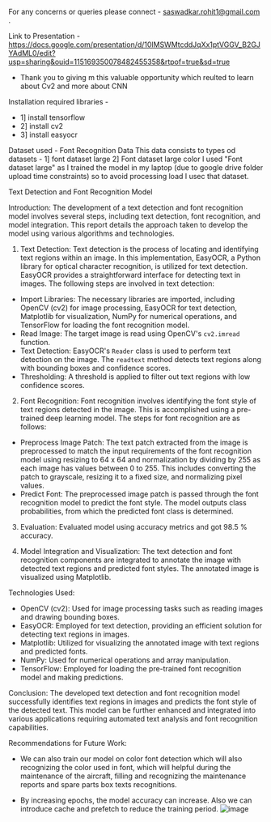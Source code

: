 For any concerns or queries please connect - saswadkar.rohit1@gmail.com .


Link to Presentation - https://docs.google.com/presentation/d/10lMSWMtcddJqXx1ptVGGV_B2GJYAdML0/edit?usp=sharing&ouid=115169350078482455358&rtpof=true&sd=true
* Thank you to giving m this valuable opportunity which reulted to learn about Cv2 and more about CNN

Installation required libraries - 
* 1] install tensorflow
* 2] install cv2
* 3] install easyocr

Dataset used - Font Recognition Data
This data consists to types od datasets - 1] font dataset large   2] Font dataset large color
I used "Font dataset large" as I trained the model in my laptop (due to google drive folder upload time constraints) so to avoid processing load I usec that dataset.


Text Detection and Font Recognition Model

Introduction:
The development of a text detection and font recognition model involves several steps, including text detection, font recognition, and model integration. This report details the approach taken to develop the model using various algorithms and technologies.

1. Text Detection:
Text detection is the process of locating and identifying text regions within an image. In this implementation, EasyOCR, a Python library for optical character recognition, is utilized for text detection. EasyOCR provides a straightforward interface for detecting text in images. The following steps are involved in text detection:

- Import Libraries: The necessary libraries are imported, including OpenCV (cv2) for image processing, EasyOCR for text detection, Matplotlib for visualization, NumPy for numerical operations, and TensorFlow for loading the font recognition model.
- Read Image: The target image is read using OpenCV's `cv2.imread` function.
- Text Detection: EasyOCR's `Reader` class is used to perform text detection on the image. The `readtext` method detects text regions along with bounding boxes and confidence scores.
- Thresholding: A threshold is applied to filter out text regions with low confidence scores.

2. Font Recognition:
Font recognition involves identifying the font style of text regions detected in the image. This is accomplished using a pre-trained deep learning model. The steps for font recognition are as follows:

- Preprocess Image Patch: The text patch extracted from the image is preprocessed to match the input requirements of the font recognition model using resizing to 64 x 64 and normalization by dividing by 255 as each image has values between 0 to 255. This includes converting the patch to grayscale, resizing it to a fixed size, and normalizing pixel values.
- Predict Font: The preprocessed image patch is passed through the font recognition model to predict the font style. The model outputs class probabilities, from which the predicted font class is determined.

3. Evaluation: Evaluated model using accuracy metrics and got 98.5 % accuracy.
  
4. Model Integration and Visualization:
The text detection and font recognition components are integrated to annotate the image with detected text regions and predicted font styles. The annotated image is visualized using Matplotlib.

Technologies Used:
- OpenCV (cv2): Used for image processing tasks such as reading images and drawing bounding boxes.
- EasyOCR: Employed for text detection, providing an efficient solution for detecting text regions in images.
- Matplotlib: Utilized for visualizing the annotated image with text regions and predicted fonts.
- NumPy: Used for numerical operations and array manipulation.
- TensorFlow: Employed for loading the pre-trained font recognition model and making predictions.

Conclusion:
The developed text detection and font recognition model successfully identifies text regions in images and predicts the font style of the detected text. This model can be further enhanced and integrated into various applications requiring automated text analysis and font recognition capabilities.

Recommendations for Future Work:
- We can also train our model on color font detection which will also recognizing the color used in font, which will helpful during the maintenance of the aircraft, filling and recognizing the maintenance reports and spare parts box texts recognitions.

- By increasing epochs, the model accuracy can increase. Also we can introduce cache and prefetch to reduce the training period.
![image](https://github.com/Rohit-Saswadkar/Font-Text-classification-project-using-CNN/assets/126965510/d035db70-44a3-463f-a921-93861eee7c7c)

